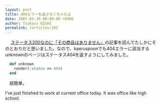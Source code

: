 ```yaml
---
layout: post
title: 404エラーを返さなくちゃだよ
date: 2007-03-30 00:00:00 +0900
author: Tsukasa OISHI
permalink: /articles/102
---
```


　 [ステータス200なのに「その商品はありません」](http://neta.ywcafe.net/000552.html)の記事を読んでたしかにそのとおりだと思いました。なので、kaeruspoonでも404エラーに該当するunknownのページはステータス404を返すようにしてみました。

```ruby
  def unknown
    render(:status => 404)
  end
```

　超簡単。

I've just finished to work at current office today. It was office like high school.


